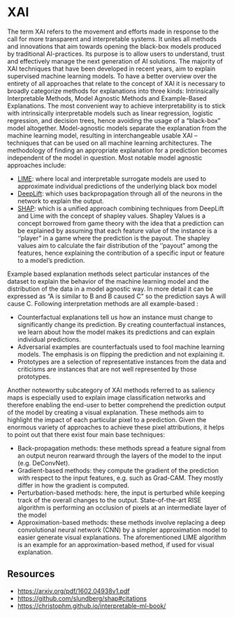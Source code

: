 # XAI

The term XAI refers to the movement and efforts made in response to the call for more transparent and interpretable systems. It unites all methods and innovations that aim towards opening the black-box models produced by traditional AI-practices. Its purpose is to allow users to understand, trust and effectively manage the next generation of AI solutions. The majority of XAI techniques that have been developed in recent years, aim to explain supervised machine learning models. To have a better overview over the entirety of all approaches that relate to the concept of XAI it is necessary to broadly categorize methods for explanations into three kinds: Intrinsically Interpretable Methods, Model Agnostic Methods and Example-Based Explanations. The most convenient way to achieve interpretability is to stick with intrinsically interpretable models such as linear regression, logistic regression, and decision trees, hence avoiding the usage of a “black-box” model altogether. Model-agnostic models separate the explanation from the machine learning model, resulting in interchangeable usable XAI – techniques that can be used on all machine learning architectures. The methodology of finding an appropriate explanation for a prediction becomes independent of the model in question. Most notable model agnostic approaches include: 
- [LIME](https://arxiv.org/pdf/1602.04938v1.pdf): where local and interpretable surrogate models are used to approximate individual predictions of the underlying black box model 
- [DeepLift](https://arxiv.org/pdf/1704.02685.pdf): which uses backpropagation through all of the neurons in the network to explain the output. 
- [SHAP](https://github.com/slundberg/shap#citations): which is a unified approach combining techniques from DeepLift and Lime with the concept of shapley values. Shapley Values is a concept borrowed from game theory with the idea that a prediction can be explained by assuming that each feature value of the instance is a ‘’player” in a game where the prediction is the payout. The shapley values aim to calculate the fair distribution of the ‘’payout” among the features, hence explaining the contribution of a specific input or feature to a model’s prediction. 

Example based explanation methods select particular instances of the dataset to explain the behavior of the machine learning model and the distribution of the data in a model agnostic way. In more detail it can be expressed as “A is similar to B and B caused C” so the prediction says A will cause C. Following interpretation methods are all example-based : 
- Counterfactual explanations tell us how an instance must change to significantly change its prediction. By creating counterfactual instances, we learn about how the model makes its predictions and can explain individual predictions. 
- Adversarial examples are counterfactuals used to fool machine learning models. The emphasis is on flipping the prediction and not explaining it. 
- Prototypes are a selection of representative instances from the data and criticisms are instances that are not well represented by those prototypes. 

Another noteworthy subcategory of XAI methods referred to as saliency maps is especially used to explain image classification networks and therefore enabling the end-user to better comprehend the prediction output of the model by creating a visual explanation. These methods aim to highlight the impact of each particular pixel to a prediction. Given the enormous variety of approaches to achieve these pixel attributions, it helps to point out that there exist four main base techniques: 
- Back-propagation methods: these methods spread a feature signal from an output neuron rearward through the layers of the model to the input (e.g. DeConvNet). 
- Gradient-based methods: they compute the gradient of the prediction with respect to the input features, e.g. such as Grad-CAM. They mostly differ in how the gradient is computed. 
- Perturbation-based methods: here, the input is perturbed while keeping track of the overall changes to the output. State-of-the-art RISE algorithm is performing an occlusion of pixels at an intermediate layer of the model 
- Approximation-based methods: these methods involve replacing a deep convolutional neural network (CNN) by a simpler approximation model to easier generate visual explanations. The aforementioned LIME algorithm is an example for an approximation-based method, if used for visual explanation.

## Resources

 - https://arxiv.org/pdf/1602.04938v1.pdf
 - https://github.com/slundberg/shap#citations
 - https://christophm.github.io/interpretable-ml-book/
